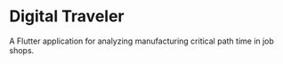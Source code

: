 # Digital Traveler

A Flutter application for analyzing manufacturing critical path time in job shops.
